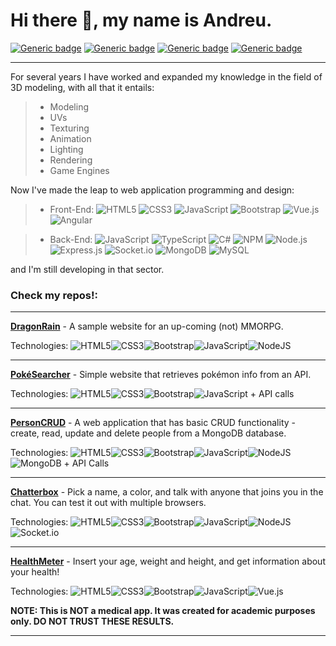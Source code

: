 # Hi there 👋, my name is Andreu.
[![Generic badge](https://img.shields.io/badge/F-iverr-green.svg)](https://fiverr.com/ithirul) [![Generic badge](https://img.shields.io/badge/G-Mail-red.svg)](mailto:andreugonzalezm@gmail.com) [![Generic badge](https://img.shields.io/badge/L-inkedIn-blue.svg)](https://linkedin.com/in/andreugm) [![Generic badge](https://img.shields.io/badge/A-rtStation-orange.svg)](https://artstation.com/ithirul)<hr>
For several years I have worked and expanded my knowledge in the field of 3D modeling, with all that it entails:

>  - Modeling
>  - UVs
>  - Texturing
>  - Animation
>  - Lighting
>  - Rendering
>  - Game Engines

Now I've made the leap to web application programming and design:

> - Front-End:
![HTML5](https://img.shields.io/badge/html5-%23E34F26.svg?logo=html5&logoColor=white&style=plastic) ![CSS3](https://img.shields.io/badge/css3-%231572B6.svg?logo=css3&logoColor=white&style=plastic) ![JavaScript](https://img.shields.io/badge/javascript-%23323330.svg?logo=javascript&logoColor=%23F7DF1E&style=plastic) ![Bootstrap](https://img.shields.io/badge/bootstrap-%23563D7C.svg?logo=bootstrap&logoColor=white&style=plastic) ![Vue.js](https://img.shields.io/badge/vuejs-%2335495e.svg?logo=vuedotjs&logoColor=%234FC08D&style=plastic) ![Angular](https://img.shields.io/badge/angular-%23DD0031.svg?style=plastic&logo=angular&logoColor=white)

> - Back-End: ![JavaScript](https://img.shields.io/badge/javascript-%23323330.svg?logo=javascript&logoColor=%23F7DF1E&style=plastic) ![TypeScript](https://img.shields.io/badge/typescript-%23007ACC.svg?style=plastic&logo=typescript&logoColor=white) ![C#](https://img.shields.io/badge/c%23-%23239120.svg?style=plastic&logo=c-sharp&logoColor=white) ![NPM](https://img.shields.io/badge/NPM-%23000000.svg?logo=npm&logoColor=white&style=plastic) ![Node.js ](https://img.shields.io/badge/node.js-6DA55F?logo=node.js&logoColor=white&style=plastic) ![Express.js](https://img.shields.io/badge/express.js-%23404d59.svg?logo=express&logoColor=%2361DAFB&style=plastic) ![Socket.io](https://img.shields.io/badge/Socket.io-black?logo=socket.io&badgeColor=010101&style=plastic) ![MongoDB](https://img.shields.io/badge/MongoDB-%234ea94b.svg?logo=mongodb&logoColor=white&style=plastic) ![MySQL](https://img.shields.io/badge/mysql-%2300f.svg?logo=mysql&logoColor=white&style=plastic)

and I'm still developing in that sector.

### Check my repos!:
<hr>

[**DragonRain**](https://dragonrain.herokuapp.com) - A sample website for an up-coming (not) MMORPG.

Technologies: ![HTML5](https://img.shields.io/badge/html5-%23E34F26.svg?style=for-the-badge&logo=html5&logoColor=white)![CSS3](https://img.shields.io/badge/css3-%231572B6.svg?style=for-the-badge&logo=css3&logoColor=white)![Bootstrap](https://img.shields.io/badge/bootstrap-%23563D7C.svg?style=for-the-badge&logo=bootstrap&logoColor=white)![JavaScript](https://img.shields.io/badge/javascript-%23323330.svg?style=for-the-badge&logo=javascript&logoColor=%23F7DF1E)![NodeJS](https://img.shields.io/badge/node.js-6DA55F?style=for-the-badge&logo=node.js&logoColor=white)
<hr>

[**PokéSearcher**](https://andreu-g.github.io/PokeSearcher/) - Simple website that retrieves pokémon info from an API.

Technologies: ![HTML5](https://img.shields.io/badge/html5-%23E34F26.svg?style=for-the-badge&logo=html5&logoColor=white)![CSS3](https://img.shields.io/badge/css3-%231572B6.svg?style=for-the-badge&logo=css3&logoColor=white)![Bootstrap](https://img.shields.io/badge/bootstrap-%23563D7C.svg?style=for-the-badge&logo=bootstrap&logoColor=white)![JavaScript](https://img.shields.io/badge/javascript-%23323330.svg?style=for-the-badge&logo=javascript&logoColor=%23F7DF1E) + API calls
<hr>

[**PersonCRUD**](https://personcrud-ag.herokuapp.com) - A web application that has basic CRUD functionality - create, read, update and delete people from a MongoDB database.

Technologies: ![HTML5](https://img.shields.io/badge/html5-%23E34F26.svg?style=for-the-badge&logo=html5&logoColor=white)![CSS3](https://img.shields.io/badge/css3-%231572B6.svg?style=for-the-badge&logo=css3&logoColor=white)![Bootstrap](https://img.shields.io/badge/bootstrap-%23563D7C.svg?style=for-the-badge&logo=bootstrap&logoColor=white)![JavaScript](https://img.shields.io/badge/javascript-%23323330.svg?style=for-the-badge&logo=javascript&logoColor=%23F7DF1E)![NodeJS](https://img.shields.io/badge/node.js-6DA55F?style=for-the-badge&logo=node.js&logoColor=white)![MongoDB](https://img.shields.io/badge/MongoDB-%234ea94b.svg?style=for-the-badge&logo=mongodb&logoColor=white) + API Calls
<hr>

[**Chatterbox**](https://chatterbox-ag.herokuapp.com) - Pick a name, a color, and talk with anyone that joins you in the chat. You can test it out with multiple browsers.

Technologies: ![HTML5](https://img.shields.io/badge/html5-%23E34F26.svg?style=for-the-badge&logo=html5&logoColor=white)![CSS3](https://img.shields.io/badge/css3-%231572B6.svg?style=for-the-badge&logo=css3&logoColor=white)![Bootstrap](https://img.shields.io/badge/bootstrap-%23563D7C.svg?style=for-the-badge&logo=bootstrap&logoColor=white)![JavaScript](https://img.shields.io/badge/javascript-%23323330.svg?style=for-the-badge&logo=javascript&logoColor=%23F7DF1E)![NodeJS](https://img.shields.io/badge/node.js-6DA55F?style=for-the-badge&logo=node.js&logoColor=white)![Socket.io](https://img.shields.io/badge/Socket.io-black?style=for-the-badge&logo=socket.io&badgeColor=010101)
<hr>

[**HealthMeter**](https://andreu-g.github.io/HealthMeter/) - Insert your age, weight and height, and get information about your health!

Technologies: ![HTML5](https://img.shields.io/badge/html5-%23E34F26.svg?style=for-the-badge&logo=html5&logoColor=white)![CSS3](https://img.shields.io/badge/css3-%231572B6.svg?style=for-the-badge&logo=css3&logoColor=white)![Bootstrap](https://img.shields.io/badge/bootstrap-%23563D7C.svg?style=for-the-badge&logo=bootstrap&logoColor=white)![JavaScript](https://img.shields.io/badge/javascript-%23323330.svg?style=for-the-badge&logo=javascript&logoColor=%23F7DF1E)![Vue.js](https://img.shields.io/badge/vuejs-%2335495e.svg?style=for-the-badge&logo=vuedotjs&logoColor=%234FC08D)

**NOTE: This is NOT a medical app. It was created for academic purposes only. DO NOT TRUST THESE RESULTS.**
<hr>
